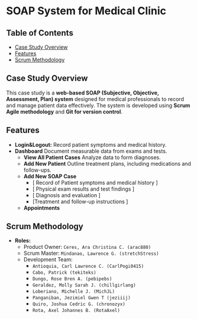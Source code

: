 # SOAP System for Medical Clinic

## Table of Contents
- [Case Study Overview](#case-study-overview)
- [Features](#features)
- [Scrum Methodology](#scrum-methodology)

## Case Study Overview
This case study is a **web-based SOAP (Subjective, Objective, Assessment, Plan) system** designed for medical professionals to record and manage patient data effectively. The system is developed using **Scrum Agile methodology** and **Git for version control**.

## Features
- **Login&Logout:** Record patient symptoms and medical history.
- **Dashboard** Document measurable data from exams and tests.
  - **View All Patient Cases** Analyze data to form diagnoses.
  - **Add New Patient** Outline treatment plans, including medications and follow-ups.
  - **Add New SOAP Case**
    -  [ Record of Patient symptoms and medical history ]
    -  [ Physical exam results and test findings ]
    -  [ Diagnosis and evaluation ]
    -  [Treatment and follow-up instructions ]
  - **Appointments**

## Scrum Methodology
- **Roles:**
  - Product Owner: `Ceres, Ara Christina C. (arac880)`
  - Scrum Master: `Mindanao, Lawrence G. (stretchStress)`
  - Development Team:
    - `Antioquia, Carl Lawrence C. (CarlPogi0415)`
    - `Cabo, Patrick (tekiteks)`
    - `Dungo, Rose Bren A. (pebipebs)`
    - `Geraldez, Molly Sarah J. (chillgirlang)`
    - `Loberiano, Michelle J. (MichJL)`
    - `Panganiban, Jezimiel Gwen T (jeziiij)`
    - `Quiro, Joshua Cedric G. (chronozyx)`
    - `Rota, Axel Johannes B. (RotaAxel)`
